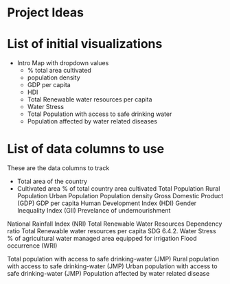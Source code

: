 # Project Ideas

# List of initial visualizations

* Intro Map with dropdown values
    * % total area cultivated
    * population density
    * GDP per capita
    * HDI
    * Total Renewable water resources per capita
    * Water Stress
    * Total Population with access to safe drinking water
    * Population affected by water related diseases


# List of data columns to use
These are the data columns to track

* Total area of the country
* Cultivated area
% of total country area cultivated
Total Population
Rural Population
Urban Population
Population density
Gross Domestic Product (GDP)
GDP per capita
Human Development Index (HDI)
Gender Inequality Index (GII)
Prevelance of undernourishment

National Rainfall Index (NRI)
Total Renewable Water Resources
Dependency ratio
Total Renewable water resources per capita
SDG 6.4.2. Water Stress
% of agricultural water managed area equipped for irrigation
Flood occurrence (WRI)

Total population with access to safe drinking-water (JMP)
Rural population with access to safe drinking-water (JMP)
Urban population with access to safe drinking-water (JMP)
Population affected by water related disease


